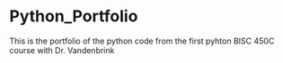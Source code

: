 # Python_Portfolio
This is the portfolio of the python code from the first pyhton BISC 450C course with Dr. Vandenbrink
